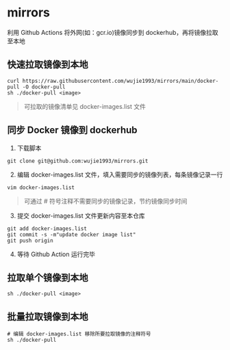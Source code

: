 # mirrors

利用 Github Actions 将外网(如：gcr.io)镜像同步到 dockerhub，再将镜像拉取至本地

## 快速拉取镜像到本地

```
curl https://raw.githubusercontent.com/wujie1993/mirrors/main/docker-pull -O docker-pull
sh ./docker-pull <image>
```

> 可拉取的镜像清单见 docker-images.list 文件

## 同步 Docker 镜像到 dockerhub

1. 下载脚本

```
git clone git@github.com:wujie1993/mirrors.git
```

2. 编辑 docker-images.list 文件，填入需要同步的镜像列表，每条镜像记录一行

```
vim docker-images.list
```

> 可通过 # 符号注释不需要同步的镜像记录，节约镜像同步时间

3. 提交 docker-images.list 文件更新内容至本仓库

```
git add docker-images.list
git commit -s -m"update docker image list"
git push origin
```

4. 等待 Github Action 运行完毕

## 拉取单个镜像到本地

```
sh ./docker-pull <image>
```

## 批量拉取镜像到本地

```
# 编辑 docker-images.list 移除所要拉取镜像的注释符号
sh ./docker-pull
```
